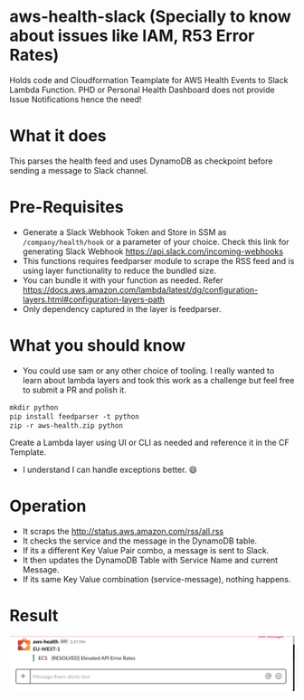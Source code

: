 # aws-health-slack (Specially to know about issues like IAM, R53 Error Rates)
Holds code and Cloudformation Teamplate for AWS Health Events to Slack Lambda Function. PHD or Personal Health Dashboard does not provide Issue Notifications hence the need!

# What it does
This parses the health feed and uses DynamoDB as checkpoint before sending a message to Slack channel.

# Pre-Requisites 
* Generate a Slack Webhook Token and Store in SSM as `/company/health/hook` or a parameter of your choice. Check this link for generating Slack Webhook https://api.slack.com/incoming-webhooks
* This functions requires feedparser module to scrape the RSS feed and is using layer functionality to reduce the bundled size.
* You can bundle it with your function as needed. Refer https://docs.aws.amazon.com/lambda/latest/dg/configuration-layers.html#configuration-layers-path
* Only dependency captured in the layer is feedparser.

# What you should know
* You could use sam or any other choice of tooling. I really wanted to learn about lambda layers and took this work as a challenge but feel free to submit a PR and polish it.

```
mkdir python
pip install feedparser -t python
zip -r aws-health.zip python
```
Create a Lambda layer using UI or CLI as needed and reference it in the CF Template.
* I understand I can handle exceptions better. :smile:


# Operation
* It scraps the http://status.aws.amazon.com/rss/all.rss
* It checks the service and the message in the DynamoDB table.
* If its a different Key Value Pair combo, a message is sent to Slack.
* It then updates the DynamoDB Table with Service Name and current Message.
* If its same Key Value combination (service-message), nothing happens.

# Result

![Profit](/sample.png)


